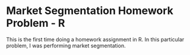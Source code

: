 # Market Segmentation Homework Problem - R
This is the first time doing a homework assignment in R. In this particular problem, I was performing market segmentation.

